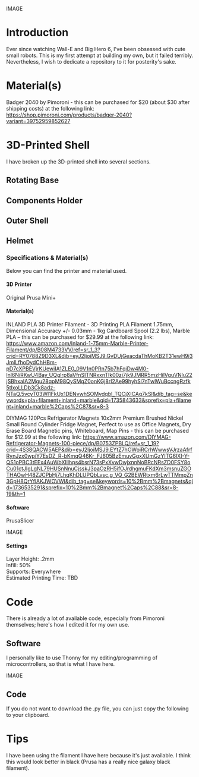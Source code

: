 IMAGE

# Introduction
Ever since watching Wall-E and Big Hero 6, I've been obsessed with cute small robots. This is my first attempt at building my own, but it failed terribly. Nevertheless, I wish to dedicate a repository to it for posterity's sake.
# Material(s)

Badger 2040 by Pimoroni - this can be purchased for $20 (about $30 after shipping costs) at the following link: https://shop.pimoroni.com/products/badger-2040?variant=39752959852627

# 3D-Printed Shell
I have broken up the 3D-printed shell into several sections.

## Rotating Base

## Components Holder

## Outer Shell

## Helmet

### Specifications & Material(s)
Below you can find the printer and material used.
#### 3D Printer
 Original Prusa Mini+
#### Material(s)
INLAND PLA 3D Printer Filament - 3D Printing PLA Filament 1.75mm, Dimensional Accuracy +/- 0.03mm - 1kg Cardboard Spool (2.2 lbs), Marble PLA
 – this can be purchased for $29.99 at the following link:
https://www.amazon.com/Inland-1-75mm-Marble-Printer-Filament/dp/B08M4733VV/ref=sr_1_3?crid=RY0788Z9D3XL&dib=eyJ2IjoiMSJ9.GvDUjGeacdaThMoKB2T31ewH9i3JmlLfhoDydChHBm-pD7cXPBEVjrKUewiIA1ZLE0_09V1n0PRn75b7hFqiDw4M0-lnl6NiRKwU4Bay_UQglrp8aVfnSITNRxxnTlk00zi7jk9JMRR5mzHilVguVNlu22jSBhxaIA2Mgu28qpM98QySMqZ0onKGj8rI2Ae99hyhSl7nTwlWuBccngRzfk5tlxoLLDb3Ck8adz-NTaQ.5vcyT03Wl1FkUx1DENvwhSOMvdqbl_TQCjXICAq7kSI&dib_tag=se&keywords=pla+filament+inland+marble&qid=1735843633&sprefix=pla+filament+inland+marble%2Caps%2C87&sr=8-3

DIYMAG 120Pcs Refrigerator Magnets 10x2mm Premium Brushed Nickel Small Round Cylinder Fridge Magnet, Perfect to use as Office Magnets, Dry Erase Board Magnetic pins, Whiteboard, Map Pins - this can be purchased for $12.99 at the following link: https://www.amazon.com/DIYMAG-Refrigerator-Magnets-100-piece/dp/B0753ZPBLQ/ref=sr_1_19?crid=4S38QACW5AEP&dib=eyJ2IjoiMSJ9.EYtZ7hOWoiRCrhWwwsVJrzaAfrfRynJzx0wpiY7EsDZ_R-bKmqQ46Kr_FJ605BzEmuvGgxXUmGzYITG6lXI-Y-QS1oPBC3tEEx4AuWbXIllhps4bsrN73sPxXvwDwjxnnNoBRcNRsZD0FSY8oCu01ctJIgLgNL79HUSnNnuCjsskJ3paOzRH5ifOJrdhgmuFKdXm3msnuZGOTHAOwH48ZJCPbHj7LhqKhDLUPQbLvsc.g_VQ_G2BEWRtxm6rLwTTMmpZn3GpH8QrYflAKJWOVWI&dib_tag=se&keywords=10%2Bmm%2Bmagnets&qid=1736535291&sprefix=10%2Bmm%2Bmagnet%2Caps%2C88&sr=8-19&th=1
#### Software
 PrusaSlicer
 
IMAGE

#### Settings
  Layer Height: .2mm \
  Infill: 50% \
  Supports: Everywhere \
  Estimated Printing Time: TBD

# Code
There is already a lot of available code, especially from Pimoroni themselves; here's how I edited it for my own use.

## Software
I personally like to use Thonny for my editing/programming of microcontrollers, so that is what I have here.

IMAGE

## Code

If you do not want to download the .py file, you can just copy the following to your clipboard.

# Tips
I have been using the filament I have here because it's just available. I think this would look better in black (Prusa has a really nice galaxy black filament).
